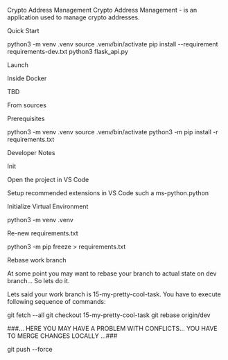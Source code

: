 Crypto Address Management
Crypto Address Management - is an application used to manage crypto addresses.


Quick Start

python3 -m venv .venv
source .venv/bin/activate
pip install --requirement requirements-dev.txt
python3 flask_api.py


Launch

Inside Docker


TBD



From sources

Prerequisites

python3 -m venv .venv
source .venv/bin/activate
python3 -m pip install -r requirements.txt






Developer Notes

Init

Open the project in VS Code

Setup recommended extensions in VS Code such a ms-python.python

Initialize Virtual Environment

python3 -m venv .venv





Re-new requirements.txt

python3 -m pip freeze > requirements.txt





Rebase work branch

At some point you may want to rebase your branch to actual state on dev branch... So lets do it.

Lets said your work branch is 15-my-pretty-cool-task. You have to execute following sequence of commands:

git fetch --all
git checkout 15-my-pretty-cool-task
git rebase origin/dev

###... HERE YOU MAY HAVE A PROBLEM WITH CONFLICTS... YOU HAVE TO MERGE CHANGES LOCALLY ...###

git push --force
